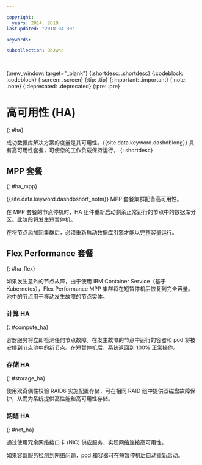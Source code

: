 ```yaml
---

copyright:
  years: 2014, 2019
lastupdated: "2018-04-30"

keywords:

subcollection: Db2whc

---
```


<!-- Attribute definitions --> 
{:new_window: target="_blank"}
{:shortdesc: .shortdesc}
{:codeblock: .codeblock}
{:screen: .screen}
{:tip: .tip}
{:important: .important}
{:note: .note}
{:deprecated: .deprecated}
{:pre: .pre}

# 高可用性 (HA) 
{: #ha}

成功数据库解决方案的度量是其可用性。{{site.data.keyword.dashdblong}} 具有高可用性套餐，可使您的工作负载保持运行。
{: shortdesc}

## MPP 套餐
{: #ha_mpp}

{{site.data.keyword.dashdbshort_notm}} MPP 套餐集群配备高可用性。  

在 MPP 套餐的节点停机时，HA 组件重新启动剩余正常运行的节点中的数据库分区。此阶段将发生短暂停机。 

在将节点添加回集群后，必须重新启动数据库引擎才能以完整容量运行。 

## Flex Performance 套餐
{: #ha_flex}

如果发生意外的节点故障，由于使用 IBM Container Service（基于 Kubernetes），Flex Performance MPP 集群将在短暂停机后恢复到完全容量。池中的节点用于移动发生故障的节点实体。
 

### 计算 HA
{: #compute_ha}

容器服务将立即检测任何节点故障。在发生故障的节点中运行的容器和 pod 将被安排到节点池中的新节点。在短暂停机后，系统返回到 100% 正常操作。

### 存储 HA
{: #storage_ha}

使用双奇偶性校验 RAID6 实施配置存储，可在相同 RAID 组中提供双磁盘故障保护，从而为系统提供高性能和高可用性存储。

### 网络 HA
{: #net_ha}

通过使用冗余网络接口卡 (NIC) 供应服务，实现网络连接高可用性。 

如果容器服务检测到网络问题，pod 和容器可在短暂停机后自动重新启动。
